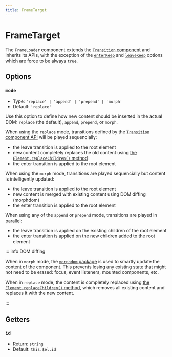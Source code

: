 ```yaml
---
title: FrameTarget
---
```


# FrameTarget

The `FrameLoader` component extends the [`Transition` component](/components/Transition/) and inherits its APIs, with the exception of the [`enterKeep`](/components/Transition/js-api.md#enterkeep) and [`leaveKeep`](/components/Transition/js-api.md#/components/Transition/js-api.md#enterkeep) options which are force to be always `true`.

## Options

### `mode`

- Type: `'replace' | 'append' | 'prepend' | 'morph'`
- Default: `'replace'`

Use this option to define how new content should be inserted in the actual DOM: `replace` (the default), `append`, `prepend`, or `morph`.

When using the `replace` mode, transitions defined by the [`Transition` component API](/components/Transition/) will be played sequencially:

- the leave transition is applied to the root element
- new content completely replaces the old content using [the `Element.replaceChildren()` method](https://developer.mozilla.org/en-US/docs/Web/API/Element/replaceChildren)
- the enter transition is applied to the root element

When using the `morph` mode, transitions are played sequencially but content is intelligently updated:

- the leave transition is applied to the root element
- new content is merged with existing content using DOM diffing (morphdom)
- the enter transition is applied to the root element

When using any of the `append` or `prepend` mode, transitions are played in parallel:

- the leave transition is applied on the existing children of the root element
- the enter transition is applied on the new children added to the root element

::: info DOM diffing

When in `morph` mode, the [`morphdom` package](https://github.com/patrick-steele-idem/morphdom) is used to smartly update the content of the component. This prevents losing any existing state that might not need to be erased: focus, event listeners, mounted components, etc.

When in `replace` mode, the content is completely replaced using [the `Element.replaceChildren()` method](https://developer.mozilla.org/en-US/docs/Web/API/Element/replaceChildren), which removes all existing content and replaces it with the new content.

:::

## Getters

### `id`

- Return: `string`
- Default: `this.$el.id`
